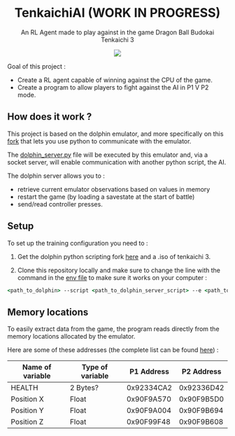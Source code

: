 
<p align="center">

<h1 align="center"> TenkaichiAI (WORK IN PROGRESS) </h1>

<p align="center"> An RL Agent made to play against in the game Dragon Ball Budokai Tenkaichi 3 
</p>

<p align="center">
<img src="demo_training.gif">
</p>


Goal of this project : 

- Create a RL agent capable of winning against the CPU of the game.
- Create a program to allow players to fight against the AI in P1 V P2 mode.


## How does it work ?

This project is based on the dolphin emulator, and more specifically on this [fork](https://github.com/Felk/dolphin) that lets you use python to communicate with the emulator. 

The [dolphin_server.py](/dolphinSide/dolphin_server.py) file will be executed by this emulator and, via a socket server, will enable communication with another python script, the AI. 

The dolphin server allows you to : 
 - retrieve current emulator observations based on values in memory
 - restart the game (by loading a savestate at the start of battle) 
 - send/read controller presses.


## Setup

To set up the training configuration you need to : 


1. Get the dolphin python scripting fork [here](https://github.com/Felk/dolphin/tags) and a .iso of tenkaichi 3.

2. Clone this repository locally and make sure to change the line with the command in the [env file](AISide/tenkaichi_env.py) to make sure it works on your computer : 

```cmd 
<path_to_dolphin> --script <path_to_dolphin_server_script> --e <path_to_dbzbt3_iso>
```

## Memory locations

To easily extract data from the game, the program reads directly from the memory locations allocated by the emulator. 

Here are some of these addresses (the complete list can be found [here](/adresses_dbzbt3.csv)) :

| Name of variable | Type of variable | P1 Address | P2 Address |
| ---------------- | ---------------- | ---------- | ---------- |
| HEALTH | 2 Bytes? | 0x92334CA2 | 0x92336D42 |
| Position X | Float | 0x90F9A570 | 0x90F9B5D0 |
| Position Y | Float | 0x90F9A004 | 0x90F9B694 |
| Position Z | Float | 0x90F99F48 | 0x90F9B608 |


